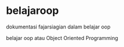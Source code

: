 # belajaroop
dokumentasi fajarsiagian dalam belajar oop

belajar oop atau Object Oriented Programming

